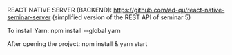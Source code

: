 REACT NATIVE SERVER (BACKEND): https://github.com/ad-qu/react-native-seminar-server (simplified version of the REST API of seminar 5)

To install Yarn: npm install --global yarn

After opening the project: npm install & yarn start

